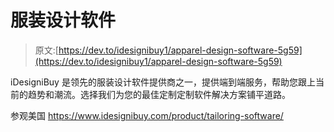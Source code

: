 # 服装设计软件

> 原文:[https://dev.to/idesignibuy1/apparel-design-software-5g59](https://dev.to/idesignibuy1/apparel-design-software-5g59)

iDesigniBuy 是领先的服装设计软件提供商之一，提供端到端服务，帮助您跟上当前的趋势和潮流。选择我们为您的最佳定制定制软件解决方案铺平道路。

参观美国 https://www.idesignibuy.com/product/tailoring-software/